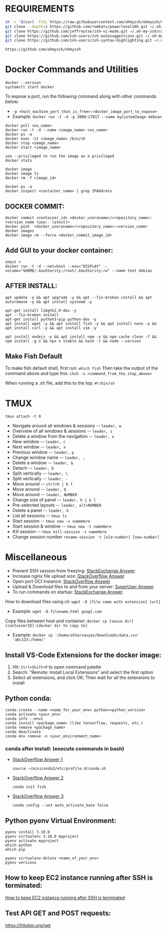 # REQUIREMENTS

```bash
sh -c "$(curl -fsSL https://raw.githubusercontent.com/ohmyzsh/ohmyzsh/master/tools/install.sh)"
git clone --depth=1 https://github.com/romkatv/powerlevel10k.git ~/.oh-my-zsh/custom/themes/powerlevel10k
git clone https://github.com/jeffreytse/zsh-vi-mode.git ~/.oh-my-zsh/custom/plugins/zsh-vi-mode
git clone https://github.com/zsh-users/zsh-autosuggestions.git ~/.oh-my-zsh/custom/plugins/zsh-autosuggestions
git clone https://github.com/zsh-users/zsh-syntax-highlighting.git ~/.oh-my-zsh/custom/plugins/zsh-syntax-highlighting
```

```bash
https://github.com/ohmyzsh/ohmyzsh
```



# Docker Commands and Utilities

```
docker --version
systemctl start docker
```

To expose a port, run the following command along with other commands below:
- `-p <host_machine_port_that_is_free>:<docker_image_port_to_expose>`
- Example: `docker run -t -d -p 3000:27017 --name myCustomImage debian`

```
docker pull <os_name>
docker run -t -d --name <image_name> <os_name>
docker ps -a
docker exec -it <image_name> /bin/sh
docker stop <image_name>
docker start <image_name>

use --privileged to run the image as a privileged
docker stats

docker image
docker image ls
docker rm -f <image_id>

docker ps -a
docker inspect <container_name> | grep IPAddress
```

## DOCKER COMMIT:
```
docker commit <container_id> <docker_useraname>/<repository_name>:<version_name (use:- latest)>
docker push  <docker_useraname>/<repository_name>:<version_name>
docker images
docker image rm --force <docker_commit_image_id>
```

## Add GUI to your docker container:
```
xhost +
docker run -t -d --net=host --env="DISPLAY" --volume="$HOME/.Xauthority:/root/.Xauthority:rw" --name test debian
```

## AFTER INSTALL:
```
apt update -y && apt upgrade -y && apt --fix-broken install && apt autoremove -y && apt install systemd -y

apt-get install libgtk2.0-dev -y
apt --fix-broken install
apt-get install python3-pip python-dev -y
apt install wget -y && apt install fish -y && apt install nano -y && apt install curl -y && apt install vim -y

apt install nodejs -y && apt install npm -y && npm cache clean -f && npm install -g n && npx n stable && hash -r && node --version
```

## Make Fish Default
To make fish default shell, first run: `which fish`
Then take the output of the command above and type this: `chsh -s <command_from_the_step_above>`

When running a .sh file, add this to the top: `#!/bin/sh`

# TMUX

```
tmux attach -t 0
```
- Navigate around all windows & sessions -- `leader, w`
- Overview of all windows & sessions -- `leader, s`
- Delete a window from the navigation -- `leader, x`
- New window -- `leader, c`
- Next window -- `leader, n`
- Previous window -- `leader, p`
- Change window name -- `leader, ,`
- Delete a window -- `leader, &`
- Detach -- `leader, D`
- Split vertically -- `leader, \`
- Split vertically -- `leader, -`
- Move around -- `ctrl+h j k l`
- Move around -- `leader, Q`
- Move around -- `leader, NUMBER`
- Change size of panel -- `leader, h j k l`
- Pre-selected layouts -- `leader, alt+NUMBER`
- Delete a panel -- `leader, X`
- List all sessions -- `tmux ls`
- Start session -- `tmux new -s nameHere`
- Start session & window -- `tmux new -t nameHere`
- Kill session -- `tmux kill-session -t nameHere`
- Change session number `rename-session -t [old-number] [new-number]`

# Miscellaneous

- Prevent SSH session from freezing: [StackExchange Answer](https://unix.stackexchange.com/a/200256)
- Increase nginx file upload size: [StackOverflow Answer](https://stackoverflow.com/a/26717238)
- Open port OCI instance: [StackOverflow Answer](https://stackoverflow.com/a/54810101)
- Upload & Download files to and from your server: [SuperUser Answer](https://superuser.com/a/850743)
- To run commands on startup: [StackExchange Answer](https://unix.stackexchange.com/a/637875)

How to download files using cli: `wget -O [file name with extension] [url]`
- Example: `wget -O filename.html googl.com`

Copy files between host and container: `docker cp [souce dir] [containerID]:[docker dir to copy to]`
- Example: `docker cp '/home/atharvavyas/Downloads/data.csv' 'abc123:/home/'`

## Install VS-Code Extensions for the docker image:
1. Hit: `Ctrl+Shift+P` to open command palette
2. Search: "Remote: Install Local Extensions" and select the first option
3. Select all extensions, and click OK; Then wait for all the extensions to install

## Python conda:
```
conda create --name <name_for_your_env> python=<python_version>
conda activate <your_env>
conda info --envs
conda install <package_name> (like tensorflow, requests, etc.)
conda remove <package_name>
conda deactivate
conda env remove -n <your_environment_name>
```

### conda after install: (execute commands in bash)
- [StackOverflow Answer 1](https://stackoverflow.com/a/64815977)
  ```
  source ~/miniconda3/etc/profile.d/conda.sh
  ```
- [StackOverflow Answer 2](https://stackoverflow.com/a/58760411)
  ```
  conda init fish
  ```
- [StackOverflow Answer 3](https://stackoverflow.com/a/54560785)
  ```
  conda config --set auto_activate_base false
  ```

## Python pyenv Virtual Environment:
```
pyenv install 3.10.0
pyenv virtualenv 3.10.0 myproject
pyenv activate myproject
which python
which pip

pyenv virtualenv-delete <name_of_your_env>
pyenv versions
```

## How to keep EC2 instance running after SSH is terminated:
[How to keep EC2 instance running after SSH is terminated](https://dev.to/akhileshthite/how-to-keep-ec2-instance-running-after-ssh-is-terminated-45k8)


## Test API GET and POST requests:
https://httpbin.org/get
